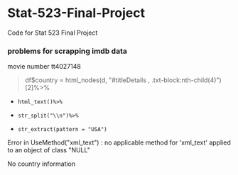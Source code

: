 # Stat-523-Final-Project
Code for Stat 523 Final Project

### problems for scrapping imdb data
movie number tt4027148
>   df$country = html_nodes(d, "#titleDetails , .txt-block:nth-child(4)")[2]%>%
+     html_text()%>%
+     str_split("\\n")%>%
+     str_extract(pattern = "USA")
Error in UseMethod("xml_text") : 
  no applicable method for 'xml_text' applied to an object of class "NULL"
  
No country information
